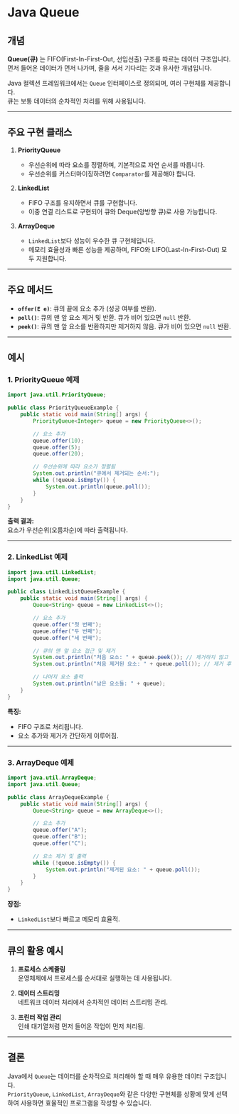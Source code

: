 
# Java Queue

## 개념

**Queue(큐)** 는 FIFO(First-In-First-Out, 선입선출) 구조를 따르는 데이터 구조입니다.  
먼저 들어온 데이터가 먼저 나가며, 줄을 서서 기다리는 것과 유사한 개념입니다.

Java 컬렉션 프레임워크에서는 `Queue` 인터페이스로 정의되며, 여러 구현체를 제공합니다.  
큐는 보통 데이터의 순차적인 처리를 위해 사용됩니다.

---

## 주요 구현 클래스

1. **PriorityQueue**
    - 우선순위에 따라 요소를 정렬하며, 기본적으로 자연 순서를 따릅니다.
    - 우선순위를 커스터마이징하려면 `Comparator`를 제공해야 합니다.

2. **LinkedList**
    - FIFO 구조를 유지하면서 큐를 구현합니다.
    - 이중 연결 리스트로 구현되어 큐와 Deque(양방향 큐)로 사용 가능합니다.

3. **ArrayDeque**
    - `LinkedList`보다 성능이 우수한 큐 구현체입니다.
    - 메모리 효율성과 빠른 성능을 제공하며, FIFO와 LIFO(Last-In-First-Out) 모두 지원합니다.

---

## 주요 메서드

- **`offer(E e)`**: 큐의 끝에 요소 추가 (성공 여부를 반환).
- **`poll()`**: 큐의 맨 앞 요소 제거 및 반환. 큐가 비어 있으면 `null` 반환.
- **`peek()`**: 큐의 맨 앞 요소를 반환하지만 제거하지 않음. 큐가 비어 있으면 `null` 반환.

---

## 예시

### 1. PriorityQueue 예제

```java
import java.util.PriorityQueue;

public class PriorityQueueExample {
    public static void main(String[] args) {
        PriorityQueue<Integer> queue = new PriorityQueue<>();

        // 요소 추가
        queue.offer(10);
        queue.offer(5);
        queue.offer(20);

        // 우선순위에 따라 요소가 정렬됨
        System.out.println("큐에서 제거되는 순서:");
        while (!queue.isEmpty()) {
            System.out.println(queue.poll());
        }
    }
}
```

**출력 결과:**  
요소가 우선순위(오름차순)에 따라 출력됩니다.

---

### 2. LinkedList 예제

```java
import java.util.LinkedList;
import java.util.Queue;

public class LinkedListQueueExample {
    public static void main(String[] args) {
        Queue<String> queue = new LinkedList<>();

        // 요소 추가
        queue.offer("첫 번째");
        queue.offer("두 번째");
        queue.offer("세 번째");

        // 큐의 맨 앞 요소 접근 및 제거
        System.out.println("처음 요소: " + queue.peek()); // 제거하지 않고 반환
        System.out.println("처음 제거된 요소: " + queue.poll()); // 제거 후 반환

        // 나머지 요소 출력
        System.out.println("남은 요소들: " + queue);
    }
}
```

**특징:**
- FIFO 구조로 처리됩니다.
- 요소 추가와 제거가 간단하게 이루어짐.

---

### 3. ArrayDeque 예제

```java
import java.util.ArrayDeque;
import java.util.Queue;

public class ArrayDequeExample {
    public static void main(String[] args) {
        Queue<String> queue = new ArrayDeque<>();

        // 요소 추가
        queue.offer("A");
        queue.offer("B");
        queue.offer("C");

        // 요소 제거 및 출력
        while (!queue.isEmpty()) {
            System.out.println("제거된 요소: " + queue.poll());
        }
    }
}
```

**장점:**
- `LinkedList`보다 빠르고 메모리 효율적.

---

## 큐의 활용 예시

1. **프로세스 스케줄링**  
   운영체제에서 프로세스를 순서대로 실행하는 데 사용됩니다.

2. **데이터 스트리밍**  
   네트워크 데이터 처리에서 순차적인 데이터 스트리밍 관리.

3. **프린터 작업 관리**  
   인쇄 대기열처럼 먼저 들어온 작업이 먼저 처리됨.

---

## 결론

Java에서 `Queue`는 데이터를 순차적으로 처리해야 할 때 매우 유용한 데이터 구조입니다.  
`PriorityQueue`, `LinkedList`, `ArrayDeque`와 같은 다양한 구현체를 상황에 맞게 선택하여 사용하면 효율적인 프로그램을 작성할 수 있습니다.
